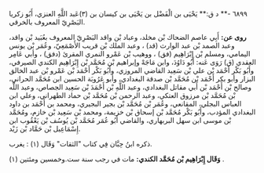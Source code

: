 ٦٨٩٩ -** د ق:** يَحْيَى بن الْفَضْل بن يَحْيَى بن كيسان بن (٣)عَبد اللَّهِ العنزي، أَبُو زكريا البَصْرِيّ المعروف بالخرقي.

**روى عن:** أَبِي عاصم الضحاك بْن مخلد، وعباد بْن واقد البَصْرِيّ المعروف بعُبَيد بْن واقد، وعبد الصمد بْن عبد الوارث (قد) ، وعبد الملك بْن قريب الأَصْمَعِيّ، وعُمَر بْن يونس اليمامي، ومسلم بْن إِبْرَاهِيم (فق) ، ووهيب بْن عَمْرو النمري المقرئ (دفق) ، وأبي عَامِر العقدي (ق) رَوَى عَنه: أَبُو دَاوُدَ، وابن مَاجَهْ وإبراهيم بْن مُحَمَّد بْن إِبْرَاهِيم الكندي الصيرفي، وأَبُو بَكْر أَحْمَد بْن علي بْن سَعِيد القاضي المروزي، وأَبُو بَكْر أَحْمَد بْن عَمْرو بْن عبد الخالق البزار وأبو بكر أَحْمَد بْن مُحَمَّد بْن صدقة البغدادي، وأبو عَرُوبَة الحسين ابن مُحَمَّد الحراني، وصالح بْن أَحْمَد بْن أَبي مقاتل البغدادي، وعبد اللَّهِ بْن أَحْمَدَ بْن سَعِيد الجصاص، وعبد اللَّه بْن مُحَمَّد بْن مرزوق العتكي، وعبد الرحمن بْن مُحَمَّد بْن حماد الطهراني، وعلي ابن العباس البجلي، المقانعي، وعُمَر بْن مُحَمَّد بْن بجير البجيري، ومحمد بن أَحْمَد بن داود البغدادي المؤدب، وأَبُو بَكْر مُحَمَّد بْن إسحاق بْن خزيمة، ومحمد بْن سَعِيد بْن خازم، ومُحَمَّد بْن موسى ابن سهل البربهاري، والقاضي أَبُو عُمَر مُحَمَّد بْن يُوسُف بْن يَعْقُوب ابن إِسْمَاعِيل بْن حَمَّاد بْن زَيْد.

ذكره ابنُ حِبَّان فِي كتاب "الثقات" وَقَال (١) : يغرب.

**وَقَال إِبْرَاهِيم بْن مُحَمَّد الكندي:** مات في رجب سنة ست.وخمسين ومئتين (١) .